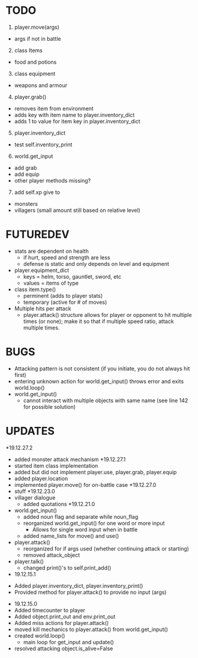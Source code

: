 # **TODO**

<!-- - when player.is_inbattle() -> player.inspect(), player.attack(), player.move() do not require a noun
	-player.inspect(self) only provides details about self and battle_opponent
	-player.move(self) only attempts to run (based on ratio of speed)
	- player.attack(self) means that the player attacked first (thus should try to hit first)
- Change order of player/battle_opponent attack depending on who initiates battle (in player.attack())
	- check if args in player.attack exists or not
	- if exists, player attacks first; if not, battle_opponent attacks first -->
<!-- - player.inspect()
	- for env and for objects -->
1. player.move(args)
  * args if not in battle
2. class Items
  * food and potions
3. class equipment
  * weapons and armour

4. player.grab()
  * removes item from environment
  * adds key with item name to player.inventory_dict
  * adds 1 to value for item key in player.inventory_dict
5. player.inventory_dict
  * test self.inventory_print
6.  world.get_input
  *  add grab
  *  add equip
  *  other player methods missing?
7. add self.xp give to
  *  monsters
  *  villagers (small amount still based on relative level)

# FUTUREDEV
* stats are dependent on health
  *  if hurt, speed and strength are less
  * defense is static and only depends on level and equipment
* player.equipment_dict 
  * keys = helm, torso, gauntlet, sword, etc
  *  values = items of type
* class item.type()
  * perminent (adds to player stats)
  * temporary (active for # of moves)
* Multiple hits per attack
  * player.attack() structure allows for player or opponent to hit multiple times (or none); make it so that if multiple speed ratio, attack multiple times.
# BUGS
* Attacking pattern is not consistent (if you initiate, you do not always hit first)
* entering unknown action for world.get_input() throws error and exits world.loop()
* world.get_input()
  * cannot interact with multiple objects with same name (see line 142 for possible solution)
# UPDATES
*19.12.27.2
  * added monster attack mechanism
*19.12.27.1
  * started item class implementation
  * added but did not implement player.use, player.grab, player.equip
  * added player.location
  * implemented player.move() for on-battle case
*19.12.27.0
  * stuff
*19.12.23.0
  * villager dialogue
    * added quotations
*19.12.21.0
  * world.get_input()
    *  added noun flag and separate while noun_flag
    * reorganized world.get_input() for one word or more input
      * Allows for single word input when in battle
    * added name_lists for move() and use()
  * player.attack()
    * reorganized for if args used (whether continuing attack or starting)
    * removed attack_object
  * player.talk()
    * changed print()'s to self.print_add()
* 19.12.15.1
- Added player.inventory_dict, player.inventory_print()
- Provided method for player.attack() to provide no input (args)
*  19.12.15.0
  * Added timecounter to player
  * Added object.print_out and env.print_out
  * Added miss actions for player.attack()
  * moved kill mechanics to player.attack() from world.get_input()
  * created world.loop()
     *  main loop for get_input and update()
  * resolved attacking object.is_alive=False